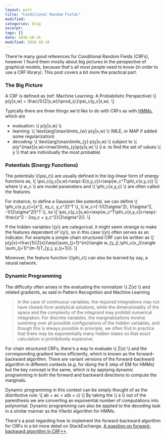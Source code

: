 ```yaml
---
layout: post
title: "Conditional Random Fields"
modified:
categories: blog
excerpt:
tags: []
date: 2016-10-16
modified: 2016-10-16
---
```


There're many good references for Conditional Random Fields (CRFs), 
however I found them mostly about big pictures in the perspective of graphical models, 
because that's all most people need to know (in order to use a CRF library). 
This post covers a bit more the practical part.

### The Big Picture

A CRF is defined as (ref: Machine Learning: A Probabilistic Perspective) 
\\[ p(y|x,w) = \frac{1}{Z(x,w)}\prod_{c}\psi_c(y_c|x,w). \\]

Typically there are three things we'd like to do with CRFs as with [HMMs](http://jedlik.phy.bme.hu/~gerjanos/HMM/node6.html), which are  
- evaluation:  \\( p(y|x,w) \\)  
- learning:  \\( \text{arg}\max\limits_{w} p(y|x,w) \\)   (MLE, or MAP if added some regularization)  
- decoding:  \\( \text{arg}\max\limits_{y} p(y|x,w) \\) subject to \\( p(y^{max}|x,w)=\max\limits_{y}p(y|x,w) \\) (i.e. to find the set of values \\( y \\) that are individually the most probable)  

### Potentials (Energy Functions)
The potentials \\(\psi_c\\) are usually defined in the log-linear form of energy functions as,
\\[ \psi_c(y_c|x,w)=\exp(-E(x,y_c))=\exp(w_c^T\phi_c(x,y_c)) \\]
where \\( w_c \\) are model parameters and \\( \phi_c(x,y_c) \\) are often called the features.

For instance, to define a Gaussian like potential, we can define 
\\( \phi_c(x,y_c)=[x^2, xy_c, y_c^2]^T \\), \\( w_c=[-1/(2\sigma^2), 1/\sigma^2, -1/(2\sigma^2)]^T \\), so
\\[ \psi_c(y_c|x,w)=\exp(w_c^T\phi_c(x,y_c))=\exp(-\frac{x^2 - 2xy_c + y_c^2}{2\sigma^2}). \\]

If the hidden variables \\(y\\) are categorical, it might seem strange to make the features dependent of \\(y\\), so in this case \\(y\\) often serves as an indicator. For example a simple chain structured CRF can be written as
\\[ p(y|x)=\frac{1}{Z(x)}\exp(\sum_{j=1}^{m}\langle w_{y_j},\phi_c(x_j)\rangle \sum_{j=1}^{m-1}T_{y_j, y_{j+1}}). \\]

Moreover, the feature function \\(\phi_c\\) can also be learned by say, a neural network.

### Dynamic Programming

The difficulty often arises in the evaluating the normalizer \\( Z(x) \\) and related gradients, as said in Pattern Recognition and Machine Learning

>  In the case of continuous variables, the required integrations may not have closed-form analytical solutions,
while the dimensionality of the space and the complexity of the integrand may prohibit numerical integration. 
For discrete variables, the marginalizations involve summing over all possible configurations of the hidden variables, 
and though this is always possible in principle, we often find in practice that 
there may be exponentially many hidden states so that exact calculation is prohibitively expensive.

For chain structured CRFs, there's a way to evaluate \\( Z(x) \\) and the corresponding gradient terms efficiently, which is known as the forward-backward algorithm. There are variant versions of the forward-backward algorithm in different contexts (e.g. for doing the E step of EM for HMMs) but the key concept is the same, which is by applying dynamic programming in both the forward and backward directions to compute the marginals.

Dynamic programming in this context can be simply thought of as the distributive rule:
\\[ ab + ac = a(b + c) \\]
By taking the \\( a \\) out of the parenthesis we are converting an exponential number of computations into polynomial. Dynamic programming can also be applied to the decoding task in a similar manner as the Viterbi algorithm for HMMs.

There's a post regarding how to implement the forward-backward algorithm for CRFs in a bit more detail on StackExchange, [A question on forward-backward algorithm in CRF++](http://stats.stackexchange.com/q/208747/95569).

